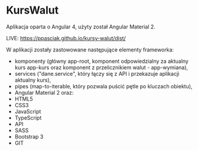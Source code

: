 # KursWalut

Aplikacja oparta o Angular 4, użyty został Angular Material 2.

LIVE: https://ppasciak.github.io/kursy-walut/dist/


W aplikacji zostały zastowowane następujące elementy frameworka:
- komponenty (główny app-root, komponent odpowiedzialny za aktualny kurs app-kurs oraz komponent z przelicznikiem walut - app-wymiana),
- services ("dane.service", który łączy się z API i przekazuje aplikacji aktualny kurs),
- pipes (map-to-iterable, który pozwala puścić pętle po kluczach obiektu),
- Angular Material 2
oraz: 
- HTML5
- CSS3
- JavaScript
- TypeScript
- API
- SASS
- Bootstrap 3
- GIT

